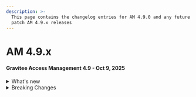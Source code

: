 ```yaml
---
description: >-
  This page contains the changelog entries for AM 4.9.0 and any future minor or
  patch AM 4.9.x releases
---
```


# AM 4.9.x

#### Gravitee Access Management 4.9 - Oct 9, 2025 <a href="#gravitee-access-management-4.8" id="gravitee-access-management-4.8"></a>

<details>

<summary>What's new</summary>

## OpenID provider improvement

The [OpenID identity provider ](../../guides/identity-providers/social-identity-providers/openid-connect.md)has been updated to support the `application/jwt` content type at the [UserInfo Endpoint](https://openid.net/specs/openid-connect-core-1_0.html#UserInfoResponse).&#x20;

The system accepts only signed JWT tokens. Signature validation is handled by the [Public Key Resolver](../../guides/identity-providers/social-identity-providers/openid-connect.md#public-key-resolver) defined in the provider's configuration.

## Support schema with PostgreSQL backend

You can now specify the [schema](https://www.postgresql.org/docs/current/ddl-schemas.html) when Access Management is configured with a PostgreSQL backend. For more information, see the [repositories](../../getting-started/configuration/configure-repositories.md#jdbc) section.

## Rate Limit policy

Access Management now offers a Rate Limit policy that is functionally identical to the Rate Limit policy in API Management. You can use Gravitee Expression Language to enforce a limit per client ID.

## Audit logs

A new audit log is generated for multi-factor authentication (MFA). When a user selects the "remember device" option during the MFA challenge phase, an MFA\_REMEMBER\_DEVICE audit [event](../../guides/audit-trail.md#event-types) is created.

The improved MongoDB audit log implementation now uses secondary nodes for search requests. This behavior is [configurable](../../getting-started/configuration/configure-reporters.md#mongodb-reporter) in the `gravitee.yaml` of the Management API.

The [File Reporter](../../getting-started/configuration/configure-reporters.md#file-reporter) implementation now provides a retention duration for files. This retention time can be configured at the platform level using the `gravitee.yml` file, or directly in the UI per reporter instance.

## Extension Grant improvement

The [Extension Grant](../../guides/auth-protocols/oauth-2.0/extension-grants.md) plugin now supports using a JWKS\_URL to retrieve the public key that processes the `assertion` parameter.

## Events Retention

Access Management version 4.9 implements a 90-day retention policy on the events table. To achieve this, a TTL (Time-to-Live) index is created for installations that use a MongoDB backend. For installations that use an RDBMS backend, a purge service runs daily, at 11:00 PM by default.&#x20;

</details>

<details>

<summary>Breaking Changes</summary>

### MongoDB search for user profile

Starting with AM versions 4.5.20, 4.6.14, 4.7.8, and 4.8.1, GitHub issue [10573](https://github.com/gravitee-io/issues/issues/10573) was implemented to mitigate performance problems with user search requests on MongoDB. This was achieved by introducing a new option to disable case-insensitive regex search when the SCIM operators `sw`, `ew` or `co` are used.

In version 4.9.0, this option is enabled by default, making MongoDB queries for SCIM and user searches on the Management API case-sensitive. To revert to the previous behavior of case-insensitive searches, you must explicitly configure this option in the `gravitee.yaml` file:

```
legacy:
  mongodb:
    regexCaseInsensitive: true
```

Alternatively, you can specify this option as an environment variable:&#x20;

```
gravitee_legacy_mongodb_regexCaseInsensitive=true
```

### Resource HTTP Factor

The version 4.0 of the resource plugin [gravitee-am-resource-http-factor](https://download.gravitee.io/#graviteeio-ee/am/plugins/resources/gravitee-am-resource-http-factor/) has been released. This version requires AM 4.9.0 or later. The version 3.0 of the resource http factor plugin remains compatible with AM 4.9.0.&#x20;

</details>
